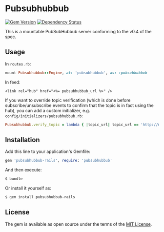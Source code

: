 # Pubsubhubbub

[![Gem Version](http://img.shields.io/gem/v/pubsubhubbub-rails.svg)][gem]
[![Dependency Status](http://img.shields.io/gemnasium/Gargron/pubsubhubbub.svg)][gemnasium]

[gem]: https://rubygems.org/gems/pubsubhubbub-rails
[gemnasium]: https://gemnasium.com/Gargron/pubsubhubbub

This is a mountable PubSubHubbub server conforming to the v0.4 of the spec.

## Usage

In `routes.rb`:

```ruby
mount Pubsubhubbub::Engine, at: 'pubsubhubbub', as: :pubsubhubbub
```

In feed:

```erb
<link rel="hub" href="<%= pubsubhubbub_url %>" />
```

If you want to override topic verification (which is done before subscribe/unsubscribe events to confirm that the topic is in fact using the hub), you can add a custom initializer, e.g. `config/initializers/pubsubhubbub.rb`:

```ruby
Pubsubhubbub.verify_topic = lambda { |topic_url| topic_url == 'http://mysite.com/my-feed' }
```

## Installation
Add this line to your application's Gemfile:

```ruby
gem 'pubsubhubbub-rails', require: 'pubsubhubbub'
```

And then execute:
```bash
$ bundle
```

Or install it yourself as:
```bash
$ gem install pubsubhubbub-rails
```

## License
The gem is available as open source under the terms of the [MIT License](http://opensource.org/licenses/MIT).
